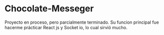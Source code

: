 # Chocolate-Messeger
Proyecto en proceso, pero parcialmente terminado. Su funcion principal fue hacerme prácticar React js y Socket io, lo cual sirvió mucho.
